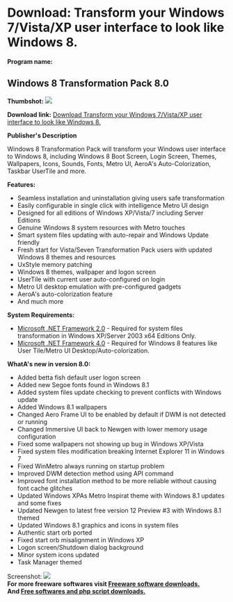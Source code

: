# Download: Transform your Windows 7/Vista/XP user interface to look like Windows 8.

**Program name:**

## Windows 8 Transformation Pack 8.0

  
**Thumbshot:** ![](http://www.freewarefiles.com/screenshot/win8trxpck4_md.jpg)   
  
**Download link:** [Download Transform your Windows 7/Vista/XP user interface to look like Windows 8.](http://freesoftwares.boysofts.com/Windows-8-Transformation-Pack_program_76372.html)  
  


**Publisher's Description**  
  


Windows 8 Transformation Pack will transform your Windows user interface to Windows 8, including Windows 8 Boot Screen, Login Screen, Themes, Wallpapers, Icons, Sounds, Fonts, Metro UI, AeroA's Auto-Colorization, Taskbar UserTile and more. 

**Features:**

  * Seamless installation and uninstallation giving users safe transformation 
  * Easily configurable in single click with intelligence Metro UI design 
  * Designed for all editions of Windows XP/Vista/7 including Server Editions 
  * Genuine Windows 8 system resources with Metro touches 
  * Smart system files updating with auto-repair and Windows Update friendly 
  * Fresh start for Vista/Seven Transformation Pack users with updated Windows 8 themes and resources 
  * UxStyle memory patching 
  * Windows 8 themes, wallpaper and logon screen 
  * UserTile with current user auto-configured on login 
  * Metro UI desktop emulation with pre-configured gadgets 
  * AeroA's auto-colorization feature 
  * And much more 

**System Requirements:**

  * [Microsoft .NET Framework 2.0](http://www.freewarefiles.com/Microsoft-NET-Framework-20-x86-Final_program_16026.html) \- Required for system files transformation in Windows XP/Server 2003 x64 Editions Only. 
  * [Microsoft .NET Framework 4.0](http://www.freewarefiles.com/Microsoft-NET-Framework-4_program_55008.html) \- Required for Windows 8 features like User Tile/Metro UI Desktop/Auto-colorization. 

**WhatA's new in version 8.0:**

  * Added betta fish default user logon screen 
  * Added new Segoe fonts found in Windows 8.1 
  * Added system files update checking to prevent conflicts with Windows update 
  * Added Windows 8.1 wallpapers 
  * Changed Aero Frame UI to be enabled by default if DWM is not detected or running 
  * Changed Immersive UI back to Newgen with lower memory usage configuration 
  * Fixed some wallpapers not showing up bug in Windows XP/Vista 
  * Fixed system files modification breaking Internet Explorer 11 in Windows 7 
  * Fixed WinMetro always running on startup problem 
  * Improved DWM detection method using API command 
  * Improved font installation method to be more reliable without causing font cache glitches 
  * Updated Windows XPAs Metro Inspirat theme with Windows 8.1 updates and some fixes 
  * Updated Newgen to latest free version 12 Preview #3 with Windows 8.1 themed 
  * Updated Windows 8.1 graphics and icons in system files 
  * Authentic start orb ported 
  * Fixed start orb misalignment in Windows XP 
  * Logon screen/Shutdown dialog background 
  * Minor system icons updated 
  * Task Manager themed 

  
  
Screenshot: ![](http://www.freewarefiles.com/screenshot/win8trxpck4.jpg)   
**For more freeware softwares visit [Freeware software downloads.](http://freesoftwares.boysofts.com/)**   
**And [Free softwares and php script downloads.](http://www.boysofts.com/)**
